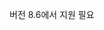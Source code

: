 버전 8.6에서 지원 필요

<!-- * [Visual Studio for Mac version 8.6 or later](https://visualstudio.microsoft.com/vs/mac/)
* [!INCLUDE [.NET 5.0 SDK](~/includes/5.0-SDK.md)] -->
